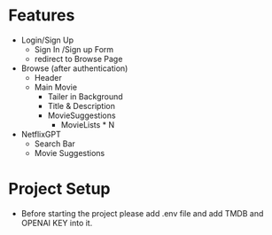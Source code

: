 # Features

-   Login/Sign Up
    -   Sign In /Sign up Form
    -   redirect to Browse Page
-   Browse (after authentication)
    -   Header
    -   Main Movie
        -   Tailer in Background
        -   Title & Description
        -   MovieSuggestions
            -   MovieLists \* N
-   NetflixGPT
    -   Search Bar
    -   Movie Suggestions

# Project Setup

-   Before starting the project please add .env file and add TMDB and OPENAI KEY into it.
